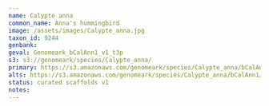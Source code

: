 ```yaml
---
name: Calypte anna
common_name: Anna's hummingbird
image: /assets/images/Calypte_anna.jpg
taxon_id: 9244
genbank:
geval: Genomeark_bCalAnn1_v1_t3p
s3: s3://genomeark/species/Calypte_anna/
primary: https://s3.amazonaws.com/genomeark/species/Calypte_anna/bCalAnn1/assembly_v1/bCalAnn1_v1.p.fasta.gz
alts: https://s3.amazonaws.com/genomeark/species/Calypte_anna/bCalAnn1/assembly_v1/bCalAnn1_v1.h.fasta.gz
status: curated scaffolds v1
notes:
---
```


